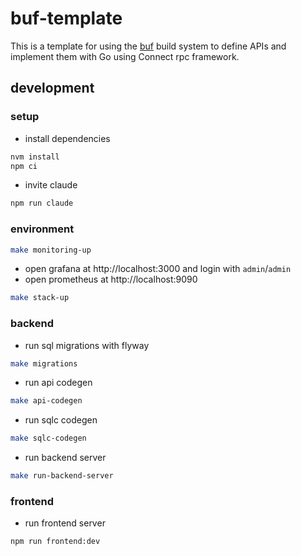 # buf-template

This is a template for using the [buf](https://buf.build) build system to define APIs and
implement them with Go using Connect rpc framework.

## development

### setup

- install dependencies

```bash
nvm install
npm ci
```

- invite claude

```bash
npm run claude
```

### environment

```bash
make monitoring-up
```

- open grafana at http://localhost:3000 and login with `admin`/`admin`
- open prometheus at http://localhost:9090

```bash
make stack-up
```

### backend

- run sql migrations with flyway

```bash
make migrations
```

- run api codegen

```bash
make api-codegen
```

- run sqlc codegen

```bash
make sqlc-codegen
```

- run backend server

```bash
make run-backend-server
```

### frontend

- run frontend server

```bash
npm run frontend:dev
```